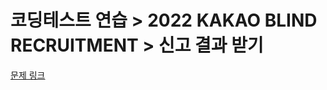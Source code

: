 # 코딩테스트 연습 > 2022 KAKAO BLIND RECRUITMENT > 신고 결과 받기

[문제 링크](https://school.programmers.co.kr/learn/courses/30/lessons/92334)
